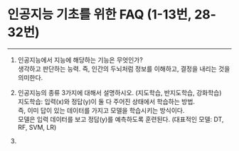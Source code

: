 # 인공지능 기초를 위한 FAQ (1-13번, 28-32번)
---
1. 인공지능에서 지능에 해당하는 기능은 무엇인가?<br>
  생각하고 판단하는 능력. 즉, 인간의 두뇌처럼 정보를 이해하고, 결정을 내리는 것을 의미한다.

2. 인공지능의 종류 3가지에 대해서 설명하시오. (지도학습, 반지도학습, 강화학습)<br>
  지도학습: 입력(x)와 정답(y)이 둘 다 주어진 상태에서 학습하는 방법.<br>
  즉, 이미 답이 있는 데이터를 가지고 모델을 학습시키는 방식이다.<br>
  모델은 입력 데이터를 보고 정답(y)를 예측하도록 훈련된다. (대표적인 모델: DT, RF, SVM, LR)

3. 
